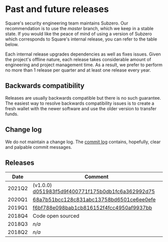 # Past and future releases

Square's security engineering team maintains Subzero. Our recommendation is to use the _master_ branch, which we
keep in a stable state. If you would like the peace of mind of using a version of Subzero which corresponds to
Square's internal release, you can refer to the table below.

Each internal release upgrades dependencies as well as fixes issues. Given the project's offline nature, each release
takes considerable amount of engineering and project management time. As a result, we prefer to perform no more than 1
release per quarter and at least one release every year.

## Backwards compatibility

Releases are usually backwards compatible but there is no such guarantee. The easiest way to resolve backwards
compatibility issues is to create a fresh wallet with the newer software and use the older version to transfer funds.

## Change log

We do not maintain a change log. The [commit log](https://github.com/square/subzero/commits/master) contains, hopefully,
clear and palpable commit messages.

## Releases

| Date     | Comment              |
|----------|----------------------|
|2021Q2    | (v1.0.0) [d051983f5d9f400771f175b0db1fc6a362992d75](https://github.com/square/subzero/commit/d051983f5d9f400771f175b0db1fc6a362992d75) |
|2020Q1    | [68a7b51bcc128c831abc13758bd6501ce6ee0efe](https://github.com/square/subzero/commit/68a7b51bcc128c831abc13758bd6501ce6ee0efe) |
|2019Q1    | [f6bf788e098bab1cb816152f4fcc4950af9937bb](https://github.com/square/subzero/commit/f6bf788e098bab1cb816152f4fcc4950af9937bb) |
|2018Q4    | Code open sourced |
|2018Q3    | _n/a_ |
|2018Q2    | _n/a_ |
